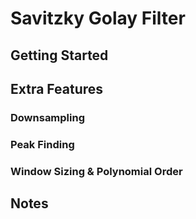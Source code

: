 # Savitzky Golay Filter

## Getting Started

## Extra Features

### Downsampling

### Peak Finding

### Window Sizing & Polynomial Order


## Notes
